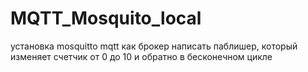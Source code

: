 # MQTT_Mosquito_local
установка mosquitto mqtt как брокер
написать паблишер, который изменяет счетчик от 0 до 10 и обратно в бесконечном цикле
